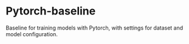 # Pytorch-baseline

Baseline for training models with Pytorch, with settings for dataset and model configuration.
